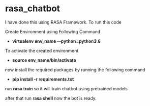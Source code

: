 # rasa_chatbot

I have done this using RASA Framework. To run this code 

Create Environment using Following Command

* **virtualenv env_name --python=python3.6**

To activate the created environment

* **source env_name/bin/activate**

now install the required packages by running the following command

* **pip install -r requirements.txt**

run **rasa train** so it will train chatbot using pretrained models

after that run **rasa shell** 
now the bot is ready. 

